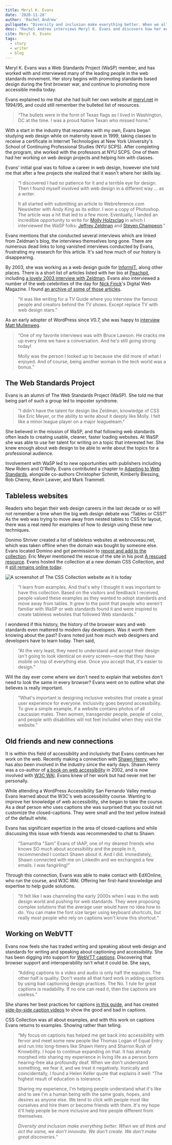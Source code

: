 ```yaml
---
title: Meryl K. Evans
date: '2020-11-28'
author: 'Rachel Andrew'
pullquote: "Diversity and inclusion make everything better. When we all think and act the same, we don't innovate. We don't create. We don't make great discoveries."
desc: "Rachel Andrew interviews Meryl K. Evans and discovers how her enthusiasm for web standards has been continued in her work on accessibility and captions."
cite: Meryl K. Evans
tags:
  - story
  - writer
  - blog
---
```


Meryl K. Evans was a Web Standards Project (WaSP) member, 
and has worked with and interviewed many of the leading people in the web standards movement. 
Her story begins with promoting standards based design during the first browser war, 
and continue to promoting more accessible media today.

Evans explained to me that she had built her own website at [meryl.net](http://meryl.net/) in 1994/95, 
and could still remember the bulleted list of resources.

> “The bullets were in the form of Texas flags as I lived in Washington, DC at the time. 
I was a proud Native Texan who missed home.”

With a start in the industry that resonates with my own, 
Evans began studying web design while on maternity leave in 1999, 
taking classes to receive a certificate in Internet Technologies at New York University's School of Continuing Professional Studies (NYU SCPS). 
After completing the program, 
she worked with the professors at NYU SCPS. 
One of them had her working on web design projects and helping him with classes.

Evans' initial goal was to follow a career in web design, 
however she told me that after a few projects she realized that it wasn't where her skills lay.

<blockquote><p>“I discovered I had no patience for it and a terrible eye for design. 
Then I found myself involved with web design in a different way ... as a writer.</p>

<p>It all started with submitting an article to Webreference.com Newsletter with Andy King as its editor. 
I won a copy of Photoshop. 
The article was a hit that led to a few more. 
Eventually, I landed an incredible opportunity to write for <a href="/people/molly-holzsclag/">Molly Holzsclag</a> in which I interviewed the WaSP folks: 
<a href="/people/jeffrey-zeldman/">Jeffrey Zeldman</a> and <a href="/people/steven-champeon/">Steven Champeon</a>.”</p></blockquote>

Evans mentions that she conducted several interviews which are linked from Zeldman's blog, 
the interviews themselves long gone.
There are numerous dead links to long vanished interviews conducted by Evans, 
frustrating my research for this article. 
It's sad how much of our history is disappearing.

By 2003, she was working as a web design guide for [InformIT](https://www.informit.com/), 
along other places. There is a short list of articles listed with her bio at [Peachpit](https://www.peachpit.com/authors/bio/7bc42bc2-2239-48e4-9e70-6f2ef1085759), 
including [a lovely 2003 interview with Zeldman](https://www.peachpit.com/articles/article.aspx?p=102019).
Evans also interviewed a number of the web celebrities of the day for [Nick Finck](/people/nick-finck/)'s Digital Web Magazine. 
I found [an archive of some of those articles](http://www.digital-web.com/types/interviews/). 

> “It was like writing for a TV Guide where you interview the famous people and creators behind the TV shows. 
Except replace TV with web design stars.”

As an early adopter of WordPress since V0.7, 
she was happy to [interview Matt Mullenweg](http://www.digital-web.com/articles/matt_mullenweg/).  

<blockquote><p>“One of my favorite interviews was with Bruce Lawson. 
He cracks me up every time we have a conversation. And he's still going strong today!</p>

<p>Molly was the person I looked up to because she did more of what I enjoyed.
And of course, being another woman in the tech world was a bonus.”</p></blockquote>

## The Web Standards Project

Evans is an alumni of The Web Standards Project (WaSP). She told me that being part of such a group led to imposter syndrome.

> “I didn't have the talent for design like Zeldman, 
knowledge of CSS like Eric Meyer, 
or the ability to write about it deeply like Molly. 
I felt like a minor league player on a major leagueteam.”

She believed in the mission of WaSP, 
and that following web standards often leads to creating usable, cleaner, faster loading websites. 
At WaSP she was able to use her talent for writing on a topic that interested her. 
She knew enough about web design to be able to write about the topics for a professional audience.

Involvement with WaSP led to new opportunities with publishers including New Riders and O'Reilly. 
Evans contributed a chapter to [Adapting to Web Standards](https://www.amazon.com/Adapting-Web-Standards-Voices-Matter/dp/0321501829), 
alongside co-authors Christopher Schmitt, Kimberly Blessing, Rob Cherny, Kevin Lawver, and Mark Trammell.

## Tableless websites

Readers who began their web design careers in the last decade or so will not remember a time when the big web design debate was “Tables or CSS?” 
As the web was trying to move away from nested tables to CSS for layout, 
there was a real need for examples of how to design using these new techniques.

Donimo Shriver created a list of tableless websites at webnouveau.net, 
which was taken offline when the domain was bought by someone else. 
Evans located Domino and got permission to [repost and add to the collection](https://meryl.net/webnouveau/). 
Eric Meyer mentioned the rescue of the site in his post [A rescued resource](https://meyerweb.com/eric/thoughts/2002/10/). 
Evans hosted the collection at a new domain CSS Collection, 
and it [still remains online today](http://csscollection.com/).

![A screenshot of The CSS Collection website as it is today](/images/css-collection.jpg "The CSS Collection website as it is today")

> “I learn from examples. And that's why I thought it was important to have this collection. 
Based on the visitors and feedback I received, 
people valued these examples as they wanted to adopt standards and move away from tables. 
It grew to the point that people who weren't familiar with WaSP or web standards found it and were inspired to create tableless websites that followed Web standards.”

I wondered if this history, 
the history of the browser wars and web standards even mattered to modern day developers. 
Was it worth them knowing about the past? Evans noted just how much web designers and developers have to learn today. Then said,

> “At the very least, 
they need to understand and accept their design isn't going to look identical on every screen&mdash;now that they have mobile on top of everything else. 
Once you accept that, it's easier to design.”

Will the day ever come where we don't need to explain that websites don't need to look the same in every browser? 
Evans went on to outline what she believes is really important.

> “What's important is designing inclusive websites that create a great user experience for everyone. 
Inclusivity goes beyond accessibility. 
To give a simple example, if a website contains photos of all caucasian males.
Then women, transgender people, people of color, and people with disabilities will not feel included when they visit the website.”

## Old friends and new connections

It is within this field of accessibility and inclusivity that Evans continues her work on the web. 
Recently making a connection with [Shawn Henry](/people/shawn-henry/), who has also been involved in the industry since the early days.
Shawn Henry was a co-author of [a book on web accessibility](https://www.amazon.com/exec/obidos/ASIN/1590591488/uiaccess-20) in 2002, 
and is now involved with [W3C WAI](https://www.w3.org/WAI/).
Evans knew of her work but had never met her personally.

While attending a WordPress Accessibility San Fernando Valley meetup Evans learned about the W3C's web accessibility course. 
Wanting to improve her knowledge of web accessibility, she began to take the course. 
As a deaf person who uses captions she was surprised that you could not customize the closed-captions. 
They were small and the text yellow instead of the default white.

Evans has significant expertize in the area of closed-captions and while discussing this issue with friends was recommended to chat to Shawn. 

> “Samantha "Sam" Evans of IAAP, 
one of my dearest friends who knows SO much about accessibility and the people in it, 
recommended I contact Shawn about it. And I did. 
Immediately, Shawn connected with me on LinkedIn and we exchanged a few emails. I was fangirling!”

Through this connection, Evans was able to make contact with EdXOnline, who run the course, and W3C WAI. 
Offering her first-hand knowledge and expertise to help guide solutions.

> “It felt like I was
channeling the early 2000s when I was in the web design world and
pushing for web standards. They were proposing complex solutions that
the average user would have no idea how to do. You can make the font
size larger using keyboard shortcuts, but really most people who rely on captions won't know this shortcut.”

## Working on WebVTT

Evans now feels she has traded writing and speaking about web design and standards for writing and speaking about captioning and accessibility. 
She has been digging into support for [WebVTT captions](http://meryl.net/webvtt). 
Discovering that browser support and interoperability isn't what it could be.
She says,

> “Adding captions to a video and audio is only half the equation. The other half is quality. 
Don't waste all that hard work in adding captions by using bad captioning design practices. 
The No. 1 rule for great captions is readability. 
If no one can read it, then the captions are useless.”

She shares her best practices for captions [in this guide](https://meryl.net/captioned-videos-complete-guide/#caption10), 
and has created [side-by-side caption videos](https://meryl.net/why-captioned-videos-are-important/) to show the good and bad in captions. 

CSS Collection was all about examples, and with this work on captions Evans returns to examples. 
Showing rather than telling.

<blockquote><p>“My focus on captions has helped me get back into accessibility with fervor and meet some new people like Thomas Logan of Equal Entry and run into
long-timers like Shawn Henry and Sharron Rush of Knowbility. 
I hope to continue expanding on that. 
It has already morphed into sharing my experience in living life as a person born hearing-free aka profoundly deaf. 
When we don't understand something, we fear it, and we treat it negatively. 
Ironically and coincidentally, I found a Helen Keller quote that explains it well: “The highest result of education is tolerance.”</p>

<p>Sharing my experience, 
I'm helping people understand what it's like and to see I'm a human being with the same goals, hopes, and desires as anyone else.
We tend to click with people most like ourselves and hire them or become friends with them.
It's my hope it'll help people be more inclusive and hire people different from themselves.</p>

<p><em>Diversity and inclusion make everything better. 
When we all think and act the same, we don't innovate. We don't create. 
We don't make great discoveries.</em>”</p></blockquote>